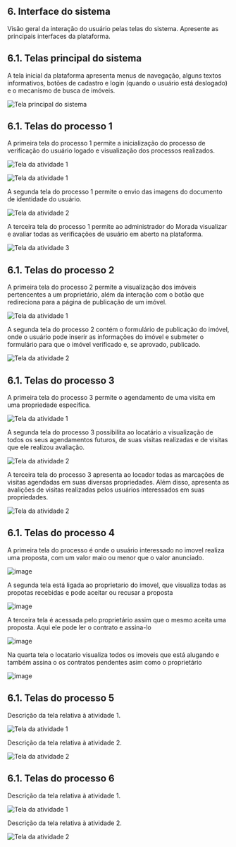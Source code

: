 ## 6. Interface do sistema

Visão geral da interação do usuário pelas telas do sistema. Apresente as principais interfaces da plataforma.

## 6.1. Telas principal do sistema

A tela inicial da plataforma apresenta menus de navegação, alguns textos informativos, botões de cadastro e login (quando o usuário está deslogado) e o mecanismo de busca de imóveis.

![Tela principal do sistema](images/interface/home-screen.png)

## 6.1. Telas do processo 1

A primeira tela do processo 1 permite a inicialização do processo de verificação do usuário logado e visualização dos processos realizados.

![Tela da atividade 1](images/interface/P1-tela1--sem-verificacoes.png)

![Tela da atividade 1](images/interface/P1-tela3-resultados-da-verificacao.png)

A segunda tela do processo 1 permite o envio das imagens do documento de identidade do usuário.

![Tela da atividade 2](images/interface/P1-tela2.png)

A terceira tela do processo 1 permite ao administrador do Morada visualizar e avaliar todas as verificações de usuário em aberto na plataforma.

![Tela da atividade 3](images/interface/P1-tela4-visualizacao-das-verificacoes-do-morada.png)


## 6.1. Telas do processo 2

A primeira tela do processo 2 permite a visualização dos imóveis pertencentes a um proprietário, além da interação com o botão que redireciona para a página de publicação de um imóvel.

![Tela da atividade 1](images/interface/process-2-activity-1.png)

A segunda tela do processo 2 contém o formulário de publicação do imóvel, onde o usuário pode inserir as informações do imóvel e submeter o formulário para que o imóvel verificado e, se aprovado, publicado.

![Tela da atividade 2](images/interface/process-2-activity-2.png)

## 6.1. Telas do processo 3

A primeira tela do processo 3 permite o agendamento de uma visita em uma propriedade específica.

![Tela da atividade 1](images/interface/P3-tela1-calendario.png)

A segunda tela do processo 3 possibilita ao locatário a visualização de todos os seus agendamentos futuros, de suas visitas realizadas e de visitas que ele realizou avaliação.

![Tela da atividade 2](images/interface/P3-tela2-locatario.png)

A terceira tela do processo 3 apresenta ao locador todas as marcações de visitas agendadas em suas diversas propriedades. Além disso, apresenta as avalições de visitas realizadas pelos usuários interessados em suas propriedades.

![Tela da atividade 2](images/interface/P3-tela3-proprietario.png)

## 6.1. Telas do processo 4

A primeira tela do processo é onde o usuário interessado no imovel realiza uma proposta, com um valor maio ou menor que o valor anunciado.

![image](https://github.com/ICEI-PUC-Minas-PPLES-TI/plf-es-2023-2-ti2-1372100-morada/assets/127994053/9de8fa99-bd96-42d7-bf96-9dc0062a19ea)


A segunda tela está ligada ao proprietario do imovel, que visualiza todas as propotas recebidas e pode aceitar ou recusar a proposta

![image](https://github.com/ICEI-PUC-Minas-PPLES-TI/plf-es-2023-2-ti2-1372100-morada/assets/127994053/e784fcac-a795-4a93-b7f4-a404800d3cbc)

A terceira tela é acessada pelo proprietário assim que o mesmo aceita uma proposta. Aqui ele pode ler o contrato e assina-lo

![image](https://github.com/ICEI-PUC-Minas-PPLES-TI/plf-es-2023-2-ti2-1372100-morada/assets/127994053/5bc31324-99b1-4197-8064-67d09a8810d3)

Na quarta tela o locatario visualiza todos os imoveis que está alugando e também assina o os contratos pendentes asim como o proprietário

![image](https://github.com/ICEI-PUC-Minas-PPLES-TI/plf-es-2023-2-ti2-1372100-morada/assets/127994053/5bbf5b9d-8909-4368-b8ab-e83f2b643ad1)


## 6.1. Telas do processo 5

Descrição da tela relativa à atividade 1.

![Tela da atividade 1](images/interface/process-5-activity-1.png)

Descrição da tela relativa à atividade 2.

![Tela da atividade 2](images/interface/process-5-activity-2.png)

## 6.1. Telas do processo 6

Descrição da tela relativa à atividade 1.

![Tela da atividade 1](images/interface/process-6-activity-1.png)

Descrição da tela relativa à atividade 2.

![Tela da atividade 2](images/interface/process-6-activity-2.png)
